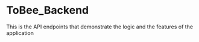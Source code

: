 # ToBee_Backend
This is the API endpoints that demonstrate the logic and the features of the application 
